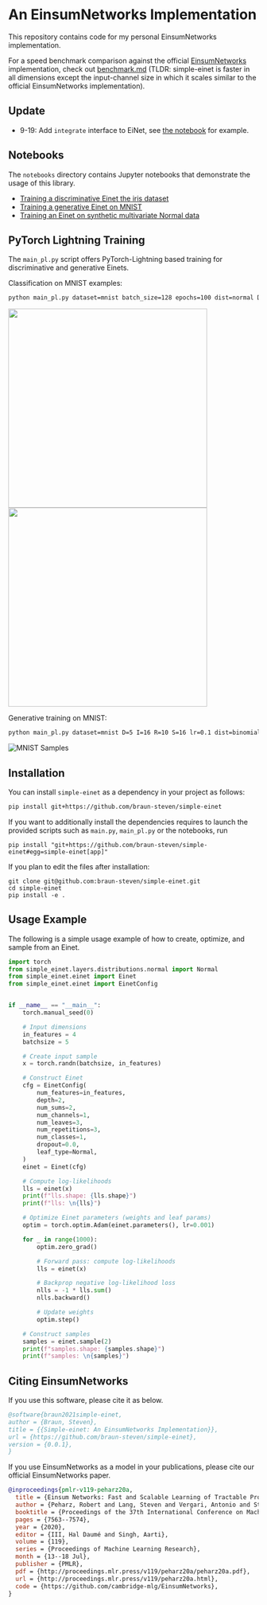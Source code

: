 # An EinsumNetworks Implementation

This repository contains code for my personal EinsumNetworks implementation. 

For a speed benchmark comparison against the official [EinsumNetworks](https://github.com/cambridge-mlg/EinsumNetworks) implementation, check out [benchmark.md](./benchmark/benchmark.md) (TLDR:  simple-einet is faster in all dimensions except the input-channel size in which it scales similar to the official EinsumNetworks implementation).

## Update

* 9-19: Add `integrate` interface to EiNet, see [the notebook](./notebooks/multivariate_normal.ipynb) for example.

## Notebooks

The `notebooks` directory contains Jupyter notebooks that demonstrate the usage of this library.

- [Training a discriminative Einet the iris dataset](./notebooks/iris_classification.ipynb)
- [Training a generative Einet on MNIST](./notebooks/mnist.ipynb)
- [Training an Einet on synthetic multivariate Normal data](./notebooks/multivariate_normal.ipynb)

## PyTorch Lightning Training

The `main_pl.py` script offers PyTorch-Lightning based training for discriminative and generative Einets.

Classification on MNIST examples:

```sh
python main_pl.py dataset=mnist batch_size=128 epochs=100 dist=normal D=5 I=32 S=32 R=8 lr=0.001 gpu=0 classification=true 
```

<img src="./res/mnist_classification.png" width=400px><img src="./res/mnist_train_val_test_acc.png" width=400px>


Generative training on MNIST:

``` sh
python main_pl.py dataset=mnist D=5 I=16 R=10 S=16 lr=0.1 dist=binomial epochs=10 batch_size=128
```

![MNIST Samples]( ./res/mnist_samples.png )

## Installation

You can install `simple-einet` as a dependency in your project as follows:

```sh
pip install git+https://github.com/braun-steven/simple-einet

```

If you want to additionally install the dependencies requires to launch the provided scripts such as `main.py`, `main_pl.py` or the notebooks, run

```
pip install "git+https://github.com/braun-steven/simple-einet#egg=simple-einet[app]"
```

If you plan to edit the files after installation:
```
git clone git@github.com:braun-steven/simple-einet.git
cd simple-einet
pip install -e .
```


## Usage Example

The following is a simple usage example of how to create, optimize, and sample from an Einet.

```python
import torch
from simple_einet.layers.distributions.normal import Normal
from simple_einet.einet import Einet
from simple_einet.einet import EinetConfig


if __name__ == "__main__":
    torch.manual_seed(0)

    # Input dimensions
    in_features = 4
    batchsize = 5

    # Create input sample
    x = torch.randn(batchsize, in_features)

    # Construct Einet
    cfg = EinetConfig(
        num_features=in_features,
        depth=2,
        num_sums=2,
        num_channels=1,
        num_leaves=3,
        num_repetitions=3,
        num_classes=1,
        dropout=0.0,
        leaf_type=Normal,
    )
    einet = Einet(cfg)

    # Compute log-likelihoods
    lls = einet(x)
    print(f"lls.shape: {lls.shape}")
    print(f"lls: \n{lls}")

    # Optimize Einet parameters (weights and leaf params)
    optim = torch.optim.Adam(einet.parameters(), lr=0.001)

    for _ in range(1000):
        optim.zero_grad()

        # Forward pass: compute log-likelihoods
        lls = einet(x)

        # Backprop negative log-likelihood loss
        nlls = -1 * lls.sum()
        nlls.backward()

        # Update weights
        optim.step()

    # Construct samples
    samples = einet.sample(2)
    print(f"samples.shape: {samples.shape}")
    print(f"samples: \n{samples}")
```

## Citing EinsumNetworks

If you use this software, please cite it as below.

```bibtex
@software{braun2021simple-einet,
author = {Braun, Steven},
title = {{Simple-einet: An EinsumNetworks Implementation}},
url = {https://github.com/braun-steven/simple-einet},
version = {0.0.1},
}
```

If you use EinsumNetworks as a model in your publications, please cite our official EinsumNetworks paper.

```bibtex
@inproceedings{pmlr-v119-peharz20a,
  title = {Einsum Networks: Fast and Scalable Learning of Tractable Probabilistic Circuits},
  author = {Peharz, Robert and Lang, Steven and Vergari, Antonio and Stelzner, Karl and Molina, Alejandro and Trapp, Martin and Van Den Broeck, Guy and Kersting, Kristian and Ghahramani, Zoubin},
  booktitle = {Proceedings of the 37th International Conference on Machine Learning},
  pages = {7563--7574},
  year = {2020},
  editor = {III, Hal Daumé and Singh, Aarti},
  volume = {119},
  series = {Proceedings of Machine Learning Research},
  month = {13--18 Jul},
  publisher = {PMLR},
  pdf = {http://proceedings.mlr.press/v119/peharz20a/peharz20a.pdf},
  url = {http://proceedings.mlr.press/v119/peharz20a.html},
  code = {https://github.com/cambridge-mlg/EinsumNetworks},
}
```
